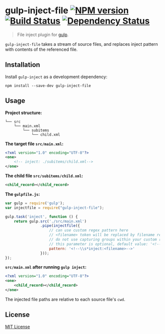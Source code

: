 # gulp-inject-file [![NPM version][npm-image]][npm-url] [![Build Status][travis-image]][travis-url] [![Dependency Status][depstat-image]][depstat-url]

> File inject plugin for [gulp](https://github.com/wearefractal/gulp). 

`gulp-inject-file` takes a stream of source files, and replaces inject pattern with contents of the referenced file. 

## Installation

Install `gulp-inject` as a development dependency:

```shell
npm install --save-dev gulp-inject-file
```

## Usage

**Project structure:**

```
└── src
    └── main.xml
        └── subitems
            └── child.xml
```


**The target file `src/main.xml`:**

```xml
<?xml version="1.0" encoding="UTF-8"?>
<one>
    <!-- inject: ./subitems/child.xml-->
</one>
```


**The child file `src/subitems/child.xml`:**

```xml
<child_record></child_record>
```


**The `gulpfile.js`:**

```javascript
var gulp = require('gulp');
var injectfile = require("gulp-inject-file");

gulp.task('inject', function () {
    return gulp.src('./src/main.xml')
                .pipe(injectfile({
                    // can use custom regex pattern here
                    // <filename> token will be replaced by filename regex pattern.
					// do not use capturing groups within your custom regex.
                    // this parameter is optional, default value: '<!--\\s*inject:<filename>-->'
                    pattern: '<!--\\s*inject:<filename>-->'
                }));
});
```

**`src/main.xml` after running `gulp inject`:**

```xml
<?xml version="1.0" encoding="UTF-8"?>
<one>
    <child_record></child_record>
</one>
```

The injected file paths are relative to each source file's `cwd`.


## License

[MIT License](http://en.wikipedia.org/wiki/MIT_License)

[npm-url]: https://npmjs.org/package/gulp-inject-file
[npm-image]: https://badge.fury.io/js/gulp-inject-file.svg

[travis-url]: http://travis-ci.org/mzahor/gulp-inject-file
[travis-image]: https://secure.travis-ci.org/mzahor/gulp-inject-file.svg?branch=master

[depstat-url]: https://david-dm.org/mzahor/gulp-inject-file
[depstat-image]: https://david-dm.org/mzahor/gulp-inject-file.svg
